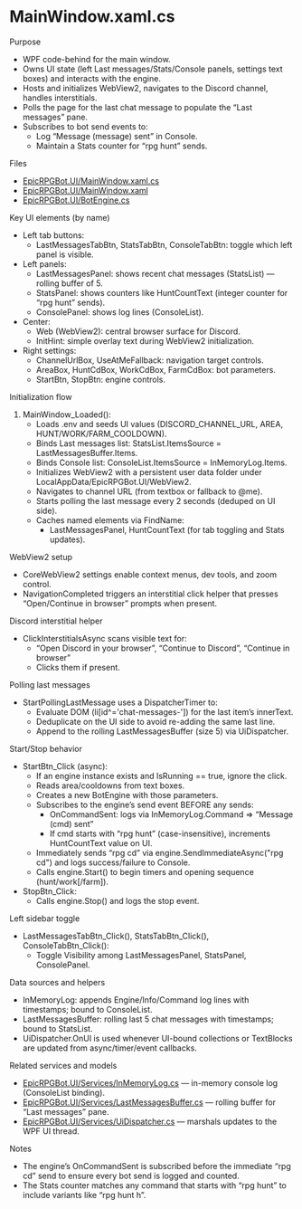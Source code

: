 # MainWindow.xaml.cs

Purpose
- WPF code-behind for the main window.
- Owns UI state (left Last messages/Stats/Console panels, settings text boxes) and interacts with the engine.
- Hosts and initializes WebView2, navigates to the Discord channel, handles interstitials.
- Polls the page for the last chat message to populate the “Last messages” pane.
- Subscribes to bot send events to:
  - Log “Message (message) sent” in Console.
  - Maintain a Stats counter for “rpg hunt” sends.

Files
- [EpicRPGBot.UI/MainWindow.xaml.cs](EpicRPGBot.UI/MainWindow.xaml.cs:1)
- [EpicRPGBot.UI/MainWindow.xaml](EpicRPGBot.UI/MainWindow.xaml:1)
- [EpicRPGBot.UI/BotEngine.cs](EpicRPGBot.UI/BotEngine.cs:1)

Key UI elements (by name)
- Left tab buttons:
  - LastMessagesTabBtn, StatsTabBtn, ConsoleTabBtn: toggle which left panel is visible.
- Left panels:
  - LastMessagesPanel: shows recent chat messages (StatsList) — rolling buffer of 5.
  - StatsPanel: shows counters like HuntCountText (integer counter for “rpg hunt” sends).
  - ConsolePanel: shows log lines (ConsoleList).
- Center:
  - Web (WebView2): central browser surface for Discord.
  - InitHint: simple overlay text during WebView2 initialization.
- Right settings:
  - ChannelUrlBox, UseAtMeFallback: navigation target controls.
  - AreaBox, HuntCdBox, WorkCdBox, FarmCdBox: bot parameters.
  - StartBtn, StopBtn: engine controls.

Initialization flow
1) MainWindow_Loaded():
   - Loads .env and seeds UI values (DISCORD_CHANNEL_URL, AREA, HUNT/WORK/FARM_COOLDOWN).
   - Binds Last messages list: StatsList.ItemsSource = LastMessagesBuffer.Items.
   - Binds Console list: ConsoleList.ItemsSource = InMemoryLog.Items.
   - Initializes WebView2 with a persistent user data folder under LocalAppData/EpicRPGBot.UI/WebView2.
   - Navigates to channel URL (from textbox or fallback to @me).
   - Starts polling the last message every 2 seconds (deduped on UI side).
   - Caches named elements via FindName:
     - LastMessagesPanel, HuntCountText (for tab toggling and Stats updates).

WebView2 setup
- CoreWebView2 settings enable context menus, dev tools, and zoom control.
- NavigationCompleted triggers an interstitial click helper that presses “Open/Continue in browser” prompts when present.

Discord interstitial helper
- ClickInterstitialsAsync scans visible text for:
  - “Open Discord in your browser”, “Continue to Discord”, “Continue in browser”
  - Clicks them if present.

Polling last messages
- StartPollingLastMessage uses a DispatcherTimer to:
  - Evaluate DOM (li[id^='chat-messages-']) for the last item’s innerText.
  - Deduplicate on the UI side to avoid re-adding the same last line.
  - Append to the rolling LastMessagesBuffer (size 5) via UiDispatcher.

Start/Stop behavior
- StartBtn_Click (async):
  - If an engine instance exists and IsRunning == true, ignore the click.
  - Reads area/cooldowns from text boxes.
  - Creates a new BotEngine with those parameters.
  - Subscribes to the engine’s send event BEFORE any sends:
    - OnCommandSent: logs via InMemoryLog.Command => “Message (cmd) sent”
    - If cmd starts with “rpg hunt” (case-insensitive), increments HuntCountText value on UI.
  - Immediately sends “rpg cd” via engine.SendImmediateAsync("rpg cd") and logs success/failure to Console.
  - Calls engine.Start() to begin timers and opening sequence (hunt/work[/farm]).
- StopBtn_Click:
  - Calls engine.Stop() and logs the stop event.

Left sidebar toggle
- LastMessagesTabBtn_Click(), StatsTabBtn_Click(), ConsoleTabBtn_Click():
  - Toggle Visibility among LastMessagesPanel, StatsPanel, ConsolePanel.

Data sources and helpers
- InMemoryLog: appends Engine/Info/Command log lines with timestamps; bound to ConsoleList.
- LastMessagesBuffer: rolling last 5 chat messages with timestamps; bound to StatsList.
- UiDispatcher.OnUI is used whenever UI-bound collections or TextBlocks are updated from async/timer/event callbacks.

Related services and models
- [EpicRPGBot.UI/Services/InMemoryLog.cs](EpicRPGBot.UI/Services/InMemoryLog.cs:1) — in-memory console log (ConsoleList binding).
- [EpicRPGBot.UI/Services/LastMessagesBuffer.cs](EpicRPGBot.UI/Services/LastMessagesBuffer.cs:1) — rolling buffer for “Last messages” pane.
- [EpicRPGBot.UI/Services/UiDispatcher.cs](EpicRPGBot.UI/Services/UiDispatcher.cs:1) — marshals updates to the WPF UI thread.

Notes
- The engine’s OnCommandSent is subscribed before the immediate “rpg cd” send to ensure every bot send is logged and counted.
- The Stats counter matches any command that starts with “rpg hunt” to include variants like “rpg hunt h”.